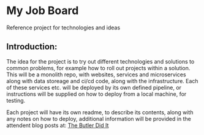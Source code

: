 # My Job Board
Reference project for technologies and ideas


## Introduction:
The idea for the project is to try out different technologies and solutions to common problems, for example how to roll out projects within a solution.  This will be a monolith repo, with websites, services and microservices along with data storeage and ci/cd code, along with the infrastructure.  Each of these services etc. will be deployed by its own defined pipeline, or instructions will be supplied on how to deploy from a local machine, for testing.

Each project will have its own readme, to describe its contents, along with any notes on how to deploy, additional information will be provided in the attendent blog posts at:
[The Butler Did It](https://thebutlershome.wordpress.com/)


